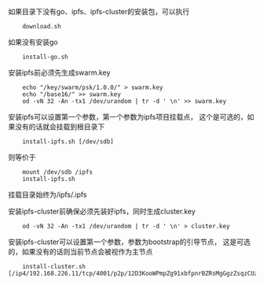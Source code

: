 

如果目录下没有go、ipfs、ipfs-cluster的安装包，可以执行

```
    download.sh 
```


如果没有安装go

```
    install-go.sh   
```

安装ipfs前必须先生成swarm.key 

```
    echo "/key/swarm/psk/1.0.0/" > swarm.key
    echo "/base16/" >> swarm.key
    od -vN 32 -An -tx1 /dev/urandom | tr -d ' \n' >> swarm.key

```

安装ipfs可以设置第一个参数，第一个参数为ipfs项目挂载点，
这个是可选的，如果没有的话就会挂载到根目录下

```
    install-ipfs.sh [/dev/sdb]
```
则等价于
```
    mount /dev/sdb /ipfs
    install-ipfs.sh
```
挂载目录始终为/ipfs/.ipfs


安装ipfs-cluster前确保必须先装好ipfs，同时生成cluster.key

```
    od -vN 32 -An -tx1 /dev/urandom | tr -d ' \n' > cluster.key
```

安装ipfs-cluster可以设置第一个参数，参数为bootstrap的引导节点，
这是可选的，如果没有的话则当前节点会被视作为主节点

```
    install-cluster.sh [/ip4/192.168.226.11/tcp/4001/p2p/12D3KooWPmpZg91xbfpnrBZRsMgGgzZsqzCUzQgYQXY46LLmA6yW]
```
